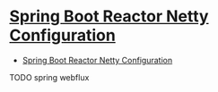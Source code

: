# [Spring Boot Reactor Netty Configuration](https://www.baeldung.com/spring-boot-reactor-netty)

- [Spring Boot Reactor Netty Configuration](#spring-boot-reactor-netty-configuration)



















TODO spring webflux